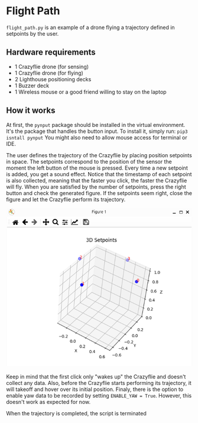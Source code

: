 # Flight Path

`flight_path.py` is an example of a drone flying a trajectory defined in setpoints by the user.


## Hardware requirements
- 1 Crazyflie drone (for sensing)
- 1 Crazyflie drone (for flying)
- 2 Lighthouse positioning decks
- 1 Buzzer deck
- 1 Wireless mouse or a good friend willing to stay on the laptop



## How it works
At first, the `pynput` package should be installed in the virtual environment.
It's the package that handles the button input.
To install it, simply run: `pip3 isntall pynput`
You might also need to allow mouse access for terminal or IDE.

The user defines the trajectory of the Crazyflie by placing position setpoints in space.
The setpoints correspond to the position of the sensor the moment the left button of the mouse is pressed.
Every time a new setpoint is added, you get a sound effect.
Notice that the timestamp of each setpoint is also collected, meaning that the faster you click, the faster the Crazyflie will fly.
When you are satisfied by the number of setpoints, press the right button and check the generated figure.
If the setpoints seem right, close the figure and let the Crazyflie perform its trajectory.

![](resources/SetpointFigure.png)

Keep in mind that the first click only "wakes up" the Crazyflie and doesn't collect any data.
Also, before the Crazyflie starts performing its trajectory, it will takeoff and hover over its initial position.
Finaly, there is the option to enable yaw data to be recorded by setting `ENABLE_YAW = True`.
However, this doesn't work as expected for now.

When the trajectory is completed, the script is terminated
